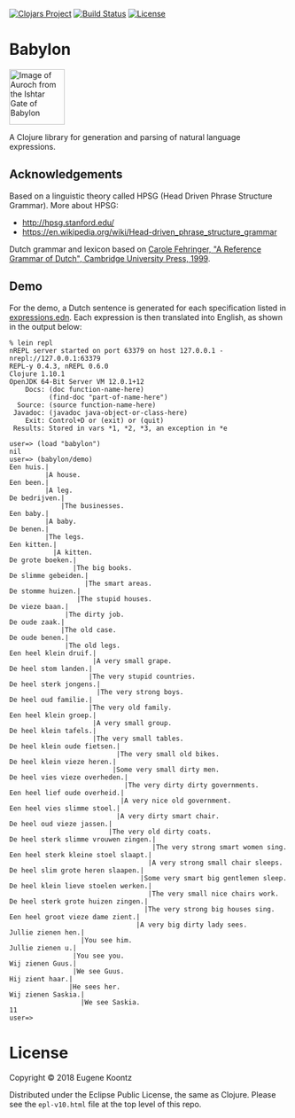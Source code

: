 [![Clojars Project](https://img.shields.io/clojars/v/babylon.svg)](https://clojars.org/babylon)
[![Build Status](https://secure.travis-ci.org/ekoontz/babylon.png?branch=master)](http://travis-ci.org/ekoontz/babylon)
[![License](https://img.shields.io/badge/License-EPL%201.0-red.svg)](https://opensource.org/licenses/EPL-1.0)

# Babylon

<div>
  <a href="https://en.wikipedia.org/wiki/Ishtar_Gate">
    <img alt="Image of Auroch from the Ishtar Gate of Babylon" 
         src="https://www.ancient.eu/uploads/images/738.jpg?v=1485682813" height="100">
  </a>
</div>

A Clojure library for generation and parsing of natural language expressions.

## Acknowledgements

Based on a linguistic theory called HPSG (Head Driven Phrase Structure Grammar). More about HPSG:

- http://hpsg.stanford.edu/
- https://en.wikipedia.org/wiki/Head-driven_phrase_structure_grammar

Dutch grammar and lexicon based on [Carole Fehringer, "A Reference Grammar of Dutch", Cambridge University Press, 1999](https://books.google.nl/books/about/A_Reference_Grammar_of_Dutch.html?id=hXZNkFqILp0C&redir_esc=y). 

## Demo

For the demo, a Dutch sentence is generated for each specification listed in
<a href="https://github.com/ekoontz/babylon/blob/master/src/babylon/nederlands/expressions.edn">expressions.edn</a>. 
Each expression is then translated into English, as shown in the output below:

```
% lein repl
nREPL server started on port 63379 on host 127.0.0.1 - nrepl://127.0.0.1:63379
REPL-y 0.4.3, nREPL 0.6.0
Clojure 1.10.1
OpenJDK 64-Bit Server VM 12.0.1+12
    Docs: (doc function-name-here)
          (find-doc "part-of-name-here")
  Source: (source function-name-here)
 Javadoc: (javadoc java-object-or-class-here)
    Exit: Control+D or (exit) or (quit)
 Results: Stored in vars *1, *2, *3, an exception in *e

user=> (load "babylon")
nil
user=> (babylon/demo)
Een huis.|
         |A house.
Een been.|
         |A leg.
De bedrijven.|
             |The businesses.
Een baby.|
         |A baby.
De benen.|
         |The legs.
Een kitten.|
           |A kitten.
De grote boeken.|
                |The big books.
De slimme gebeiden.|
                   |The smart areas.
De stomme huizen.|
                 |The stupid houses.
De vieze baan.|
              |The dirty job.
De oude zaak.|
             |The old case.
De oude benen.|
              |The old legs.
Een heel klein druif.|
                     |A very small grape.
De heel stom landen.|
                    |The very stupid countries.
De heel sterk jongens.|
                      |The very strong boys.
De heel oud familie.|
                    |The very old family.
Een heel klein groep.|
                     |A very small group.
De heel klein tafels.|
                     |The very small tables.
De heel klein oude fietsen.|
                           |The very small old bikes.
De heel klein vieze heren.|
                          |Some very small dirty men.
De heel vies vieze overheden.|
                             |The very dirty dirty governments.
Een heel lief oude overheid.|
                            |A very nice old government.
Een heel vies slimme stoel.|
                           |A very dirty smart chair.
De heel oud vieze jassen.|
                         |The very old dirty coats.
De heel sterk slimme vrouwen zingen.|
                                    |The very strong smart women sing.
Een heel sterk kleine stoel slaapt.|
                                   |A very strong small chair sleeps.
De heel slim grote heren slaapen.|
                                 |Some very smart big gentlemen sleep.
De heel klein lieve stoelen werken.|
                                   |The very small nice chairs work.
De heel sterk grote huizen zingen.|
                                  |The very strong big houses sing.
Een heel groot vieze dame zient.|
                                |A very big dirty lady sees.
Jullie zienen hen.|
                  |You see him.
Jullie zienen u.|
                |You see you.
Wij zienen Guus.|
                |We see Guus.
Hij zient haar.|
               |He sees her.
Wij zienen Saskia.|
                  |We see Saskia.
11
user=>
```

# License

Copyright © 2018 Eugene Koontz

Distributed under the Eclipse Public License, the same as Clojure.
Please see the `epl-v10.html` file at the top level of this repo.
